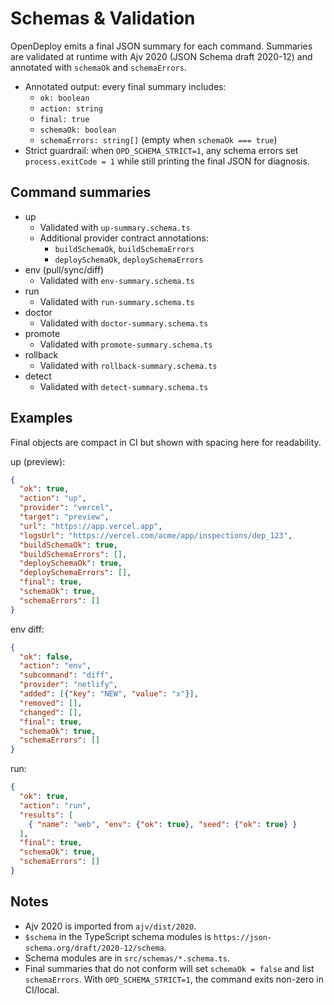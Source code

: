 # Schemas & Validation

OpenDeploy emits a final JSON summary for each command. Summaries are validated at runtime with Ajv 2020 (JSON Schema draft 2020-12) and annotated with `schemaOk` and `schemaErrors`.

- Annotated output: every final summary includes:
  - `ok: boolean`
  - `action: string`
  - `final: true`
  - `schemaOk: boolean`
  - `schemaErrors: string[]` (empty when `schemaOk === true`)
- Strict guardrail: when `OPD_SCHEMA_STRICT=1`, any schema errors set `process.exitCode = 1` while still printing the final JSON for diagnosis.

## Command summaries

- up
  - Validated with `up-summary.schema.ts`
  - Additional provider contract annotations:
    - `buildSchemaOk`, `buildSchemaErrors`
    - `deploySchemaOk`, `deploySchemaErrors`
- env (pull/sync/diff)
  - Validated with `env-summary.schema.ts`
- run
  - Validated with `run-summary.schema.ts`
- doctor
  - Validated with `doctor-summary.schema.ts`
- promote
  - Validated with `promote-summary.schema.ts`
- rollback
  - Validated with `rollback-summary.schema.ts`
- detect
  - Validated with `detect-summary.schema.ts`

## Examples

Final objects are compact in CI but shown with spacing here for readability.

up (preview):
```json
{
  "ok": true,
  "action": "up",
  "provider": "vercel",
  "target": "preview",
  "url": "https://app.vercel.app",
  "logsUrl": "https://vercel.com/acme/app/inspections/dep_123",
  "buildSchemaOk": true,
  "buildSchemaErrors": [],
  "deploySchemaOk": true,
  "deploySchemaErrors": [],
  "final": true,
  "schemaOk": true,
  "schemaErrors": []
}
```

env diff:
```json
{
  "ok": false,
  "action": "env",
  "subcommand": "diff",
  "provider": "netlify",
  "added": [{"key": "NEW", "value": "x"}],
  "removed": [],
  "changed": [],
  "final": true,
  "schemaOk": true,
  "schemaErrors": []
}
```

run:
```json
{
  "ok": true,
  "action": "run",
  "results": [
    { "name": "web", "env": {"ok": true}, "seed": {"ok": true} }
  ],
  "final": true,
  "schemaOk": true,
  "schemaErrors": []
}
```

## Notes

- Ajv 2020 is imported from `ajv/dist/2020`.
- `$schema` in the TypeScript schema modules is `https://json-schema.org/draft/2020-12/schema`.
- Schema modules are in `src/schemas/*.schema.ts`.
- Final summaries that do not conform will set `schemaOk = false` and list `schemaErrors`. With `OPD_SCHEMA_STRICT=1`, the command exits non-zero in CI/local.
